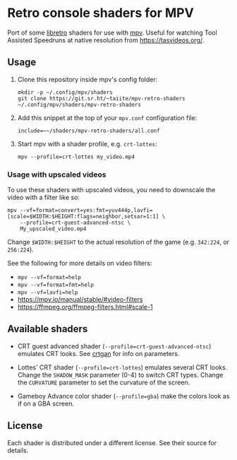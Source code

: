 # Retro console shaders for MPV

Port of some [libretro] shaders for use with [mpv].
Useful for watching Tool Assisted Speedruns at native resolution from
<https://tasvideos.org/>.

## Usage

1. Clone this repository inside mpv's config folder:

   ```
   mkdir -p ~/.config/mpv/shaders
   git clone https://git.sr.ht/~taiite/mpv-retro-shaders ~/.config/mpv/shaders/mpv-retro-shaders
   ```

2. Add this snippet at the top of your `mpv.conf` configuration file:

   ```
   include=~~/shaders/mpv-retro-shaders/all.conf
   ```

3. Start mpv with a shader profile, e.g. `crt-lottes`:

   ```
   mpv --profile=crt-lottes my_video.mp4
   ```

### Usage with upscaled videos

To use these shaders with upscaled videos, you need to downscale the video with
a filter like so:

```
mpv --vf=format=convert=yes:fmt=yuv444p,lavfi=[scale=$WIDTH:$HEIGHT:flags=neighbor,setsar=1:1] \
    --profile=crt-guest-advanced-ntsc \
    My_upscaled_video.mp4
```

Change `$WIDTH:$HEIGHT` to the actual resolution of the game (e.g. `342:224`, or
`256:224`).

See the following for more details on video filters:

- `mpv --vf=format=help`
- `mpv --vf=format=fmt=help`
- `mpv --vf=lavfi=help`
- <https://mpv.io/manual/stable/#video-filters>
- <https://ffmpeg.org/ffmpeg-filters.html#scale-1>

## Available shaders

- CRT guest advanced shader (`--profile=crt-guest-advanced-ntsc`) emulates CRT
  looks. See [crtgan] for info on parameters.

- Lottes' CRT shader (`--profile=crt-lottes`) emulates several CRT looks.
  Change the `SHADOW_MASK` parameter (0-4) to switch CRT types.
  Change the `CURVATURE` parameter to set the curvature of the screen.

- Gameboy Advance color shader (`--profile=gba`) make the colors look as if on a
  GBA screen.

## License

Each shader is distributed under a different license.
See their source for details.

[crtgan]: https://github.com/libretro/slang-shaders/blob/8595c3cbea2120bc9b82e4ff756f61100543ec83/crt/shaders/guest/advanced/README_old
[libretro]: https://github.com/libretro/glsl-shaders
[mpv]: https://mpv.io
